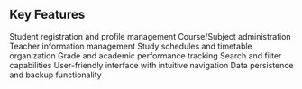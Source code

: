 ## Key Features
Student registration and profile management
Course/Subject administration
Teacher information management
Study schedules and timetable organization
Grade and academic performance tracking
Search and filter capabilities
User-friendly interface with intuitive navigation
Data persistence and backup functionality
